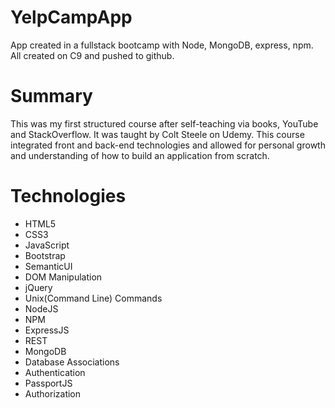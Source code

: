 # YelpCampApp
App created in a fullstack bootcamp with Node, MongoDB, express, npm. All created on C9 and pushed to github. 
<h1>Summary</h1>
  <p> 
    This was my first structured course after self-teaching via books, YouTube and StackOverflow. It was taught by Colt Steele on Udemy.
    This course integrated front and back-end technologies and allowed for personal growth and understanding of how to build an 
    application from scratch. 
  </p>
<h1>Technologies</h1>
 <ul>
  <li>HTML5</li>
  <li>CSS3</li>
  <li>JavaScript</li>
  <li>Bootstrap</li>
  <li>SemanticUI</li>
  <li>DOM Manipulation</li>
  <li>jQuery</li>
  <li>Unix(Command Line) Commands</li>
  <li>NodeJS</li>
  <li>NPM</li>
  <li>ExpressJS</li>
  <li>REST</li>
  <li>MongoDB</li>
  <li>Database Associations</li>
  <li>Authentication</li>
  <li>PassportJS</li>
  <li>Authorization</li>
</ul>
<h1></h1>
<h1></h1>
